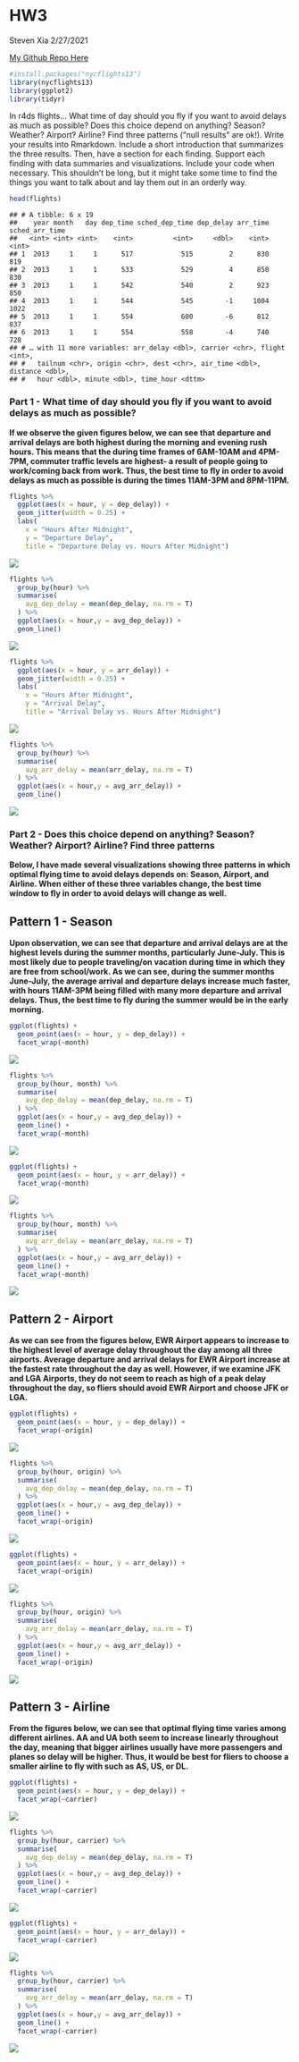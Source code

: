 HW3
================
Steven Xia
2/27/2021

[My Github Repo Here](https://github.com/sxia35/Homework3---Stat433.git)

``` r
#install.packages("nycflights13")
library(nycflights13)
library(ggplot2)
library(tidyr)
```

In r4ds flights… What time of day should you fly if you want to avoid
delays as much as possible? Does this choice depend on anything? Season?
Weather? Airport? Airline? Find three patterns (“null results” are ok!).
Write your results into Rmarkdown. Include a short introduction that
summarizes the three results. Then, have a section for each finding.
Support each finding with data summaries and visualizations. Include
your code when necessary. This shouldn’t be long, but it might take some
time to find the things you want to talk about and lay them out in an
orderly way.

``` r
head(flights)
```

    ## # A tibble: 6 x 19
    ##    year month   day dep_time sched_dep_time dep_delay arr_time sched_arr_time
    ##   <int> <int> <int>    <int>          <int>     <dbl>    <int>          <int>
    ## 1  2013     1     1      517            515         2      830            819
    ## 2  2013     1     1      533            529         4      850            830
    ## 3  2013     1     1      542            540         2      923            850
    ## 4  2013     1     1      544            545        -1     1004           1022
    ## 5  2013     1     1      554            600        -6      812            837
    ## 6  2013     1     1      554            558        -4      740            728
    ## # … with 11 more variables: arr_delay <dbl>, carrier <chr>, flight <int>,
    ## #   tailnum <chr>, origin <chr>, dest <chr>, air_time <dbl>, distance <dbl>,
    ## #   hour <dbl>, minute <dbl>, time_hour <dttm>

### Part 1 - What time of day should you fly if you want to avoid delays as much as possible?

**If we observe the given figures below, we can see that departure and
arrival delays are both highest during the morning and evening rush
hours. This means that the during time frames of 6AM-10AM and 4PM-7PM,
commuter traffic levels are highest- a result of people going to
work/coming back from work. Thus, the best time to fly in order to avoid
delays as much as possible is during the times 11AM-3PM and 8PM-11PM.**

``` r
flights %>%
  ggplot(aes(x = hour, y = dep_delay)) +
  geom_jitter(width = 0.25) + 
  labs(
    x = "Hours After Midnight",
    y = "Departure Delay",
    title = "Departure Delay vs. Hours After Midnight") 
```

![](HW3-README_files/figure-gfm/unnamed-chunk-4-1.png)<!-- -->

``` r
flights %>%
  group_by(hour) %>% 
  summarise(
    avg_dep_delay = mean(dep_delay, na.rm = T)
  ) %>% 
  ggplot(aes(x = hour,y = avg_dep_delay)) +
  geom_line()
```

![](HW3-README_files/figure-gfm/unnamed-chunk-4-2.png)<!-- -->

``` r
flights %>%
  ggplot(aes(x = hour, y = arr_delay)) +
  geom_jitter(width = 0.25) + 
  labs(
    x = "Hours After Midnight",
    y = "Arrival Delay",
    title = "Arrival Delay vs. Hours After Midnight")
```

![](HW3-README_files/figure-gfm/unnamed-chunk-5-1.png)<!-- -->

``` r
flights %>%
  group_by(hour) %>% 
  summarise(
    avg_arr_delay = mean(arr_delay, na.rm = T)
  ) %>% 
  ggplot(aes(x = hour,y = avg_arr_delay)) +
  geom_line()
```

![](HW3-README_files/figure-gfm/unnamed-chunk-5-2.png)<!-- -->

### Part 2 - Does this choice depend on anything? Season? Weather? Airport? Airline? Find three patterns

**Below, I have made several visualizations showing three patterns in
which optimal flying time to avoid delays depends on: Season, Airport,
and Airline. When either of these three variables change, the best time
window to fly in order to avoid delays will change as well.**

## Pattern 1 - Season

**Upon observation, we can see that departure and arrival delays are at
the highest levels during the summer months, particularly June-July.
This is most likely due to people traveling/on vacation during time in
which they are free from school/work. As we can see, during the summer
months June-July, the average arrival and departure delays increase much
faster, with hours 11AM-3PM being filled with many more departure and
arrival delays. Thus, the best time to fly during the summer would be in
the early morning.**

``` r
ggplot(flights) +
  geom_point(aes(x = hour, y = dep_delay)) +
  facet_wrap(~month)
```

![](HW3-README_files/figure-gfm/unnamed-chunk-6-1.png)<!-- -->

``` r
flights %>%
  group_by(hour, month) %>% 
  summarise(
    avg_dep_delay = mean(dep_delay, na.rm = T)
  ) %>% 
  ggplot(aes(x = hour,y = avg_dep_delay)) +
  geom_line() +
  facet_wrap(~month)
```

![](HW3-README_files/figure-gfm/unnamed-chunk-6-2.png)<!-- -->

``` r
ggplot(flights) +
  geom_point(aes(x = hour, y = arr_delay)) +
  facet_wrap(~month)
```

![](HW3-README_files/figure-gfm/unnamed-chunk-7-1.png)<!-- -->

``` r
flights %>%
  group_by(hour, month) %>% 
  summarise(
    avg_arr_delay = mean(arr_delay, na.rm = T)
  ) %>% 
  ggplot(aes(x = hour,y = avg_arr_delay)) +
  geom_line() +
  facet_wrap(~month)
```

![](HW3-README_files/figure-gfm/unnamed-chunk-7-2.png)<!-- -->

## Pattern 2 - Airport

**As we can see from the figures below, EWR Airport appears to increase
to the highest level of average delay throughout the day among all three
airports. Average departure and arrival delays for EWR Airport increase
at the fastest rate throughout the day as well. However, if we examine
JFK and LGA Airports, they do not seem to reach as high of a peak delay
throughout the day, so fliers should avoid EWR Airport and choose JFK or
LGA.**

``` r
ggplot(flights) +
  geom_point(aes(x = hour, y = dep_delay)) +
  facet_wrap(~origin)
```

![](HW3-README_files/figure-gfm/unnamed-chunk-8-1.png)<!-- -->

``` r
flights %>%
  group_by(hour, origin) %>% 
  summarise(
    avg_dep_delay = mean(dep_delay, na.rm = T)
  ) %>% 
  ggplot(aes(x = hour,y = avg_dep_delay)) +
  geom_line() +
  facet_wrap(~origin)
```

![](HW3-README_files/figure-gfm/unnamed-chunk-8-2.png)<!-- -->

``` r
ggplot(flights) +
  geom_point(aes(x = hour, y = arr_delay)) +
  facet_wrap(~origin)
```

![](HW3-README_files/figure-gfm/unnamed-chunk-9-1.png)<!-- -->

``` r
flights %>%
  group_by(hour, origin) %>% 
  summarise(
    avg_arr_delay = mean(arr_delay, na.rm = T)
  ) %>% 
  ggplot(aes(x = hour,y = avg_arr_delay)) +
  geom_line() +
  facet_wrap(~origin)
```

![](HW3-README_files/figure-gfm/unnamed-chunk-9-2.png)<!-- -->

## Pattern 3 - Airline

**From the figures below, we can see that optimal flying time varies
among different airlines. AA and UA both seem to increase linearly
throughout the day, meaning that bigger airlines usually have more
passengers and planes so delay will be higher. Thus, it would be best
for fliers to choose a smaller airline to fly with such as AS, US, or
DL.**

``` r
ggplot(flights) +
  geom_point(aes(x = hour, y = dep_delay)) +
  facet_wrap(~carrier)
```

![](HW3-README_files/figure-gfm/unnamed-chunk-10-1.png)<!-- -->

``` r
flights %>%
  group_by(hour, carrier) %>% 
  summarise(
    avg_dep_delay = mean(dep_delay, na.rm = T)
  ) %>% 
  ggplot(aes(x = hour,y = avg_dep_delay)) +
  geom_line() +
  facet_wrap(~carrier)
```

![](HW3-README_files/figure-gfm/unnamed-chunk-10-2.png)<!-- -->

``` r
ggplot(flights) +
  geom_point(aes(x = hour, y = arr_delay)) +
  facet_wrap(~carrier)
```

![](HW3-README_files/figure-gfm/unnamed-chunk-11-1.png)<!-- -->

``` r
flights %>%
  group_by(hour, carrier) %>% 
  summarise(
    avg_arr_delay = mean(arr_delay, na.rm = T)
  ) %>% 
  ggplot(aes(x = hour,y = avg_arr_delay)) +
  geom_line() +
  facet_wrap(~carrier)
```

![](HW3-README_files/figure-gfm/unnamed-chunk-11-2.png)<!-- -->
